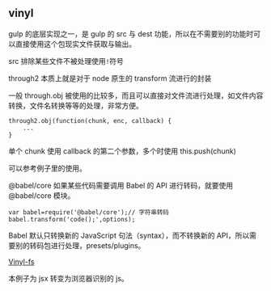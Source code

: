 ## vinyl

gulp 的底层实现之一，是 gulp 的 src 与 dest 功能，所以在不需要别的功能时可以直接使用这个包现实文件获取与输出。

src 排除某些文件不被处理使用`!`符号

through2 本质上就是对于 node 原生的 transform 流进行的封装

一般 through.obj 被使用的比较多，而且可以直接对文件流进行处理，如文件内容转换，文件名转换等等的处理，非常方便。

```
through2.obj(function(chunk, enc, callback) {
    ...
}
```

单个 chunk 使用 callback 的第二个参数，多个时使用 this.push(chunk)

可以参考例子里的使用。

@babel/core
如果某些代码需要调用 Babel 的 API 进行转码，就要使用@babel/core 模块。

```
var babel=require('@babel/core');// 字符串转码
babel.transform('code();',options);
```

Babel 默认只转换新的 JavaScript 句法（syntax），而不转换新的 API，所以需要别的转码包进行处理，presets/plugins。

[Vinyl-fs](https://github.com/gulpjs/vinyl-fs)

本例子为 jsx 转变为浏览器识别的 js。
